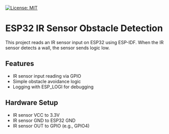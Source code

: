 [![License: MIT](https://img.shields.io/badge/License-MIT-yellow.svg)](https://opensource.org/licenses/MIT)


# ESP32 IR Sensor Obstacle Detection

This project reads an IR sensor input on ESP32 using ESP-IDF. When the IR sensor detects a wall, the sensor sends logic low.

## Features
- IR sensor input reading via GPIO
- Simple obstacle avoidance logic
- Logging with ESP_LOGI for debugging

## Hardware Setup
- IR sensor VCC to 3.3V
- IR sensor GND to ESP32 GND
- IR sensor OUT to GPIO (e.g., GPIO4)
